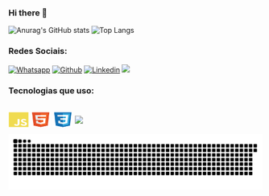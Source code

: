 ### Hi there 👋
![Anurag's GitHub stats](https://github-readme-stats.vercel.app/api?username=Esio1998&show_icons=true&theme=chartreuse-dark)
![Top Langs](https://github-readme-stats.vercel.app/api/top-langs/?username=Esio1998&layout=compact&theme=chartreuse-dark)
 
### Redes Sociais:
 
[![Whatsapp](https://img.shields.io/badge/WhatsApp-25D366?style=for-the-badge&logo=whatsapp&logoColor=white)](https://wa.me/5511946592318)
[![Github](https://img.shields.io/badge/GitHub-100000?style=for-the-badge&logo=github&logoColor=white)](https://github.com/Esio1998)
[![Linkedin](https://img.shields.io/badge/LinkedIn-0077B5?style=for-the-badge&logo=linkedin&logoColor=white)](https://www.linkedin.com/in/esio-almeida-179855243/)
<a href = "mailto:contatoesioalmeida98@gmail.com"><img src="https://img.shields.io/badge/-Gmail-%23333?style=for-the-badge&logo=gmail&logoColor=white" target="_blank"></a>

### Tecnologias que uso:

<div style="display: inline_block"><br>
  <img align="center" alt="esio-js" height="30" width="40" src="https://raw.githubusercontent.com/devicons/devicon/master/icons/javascript/javascript-plain.svg">
  <img align="center" alt="esio-html" height="30" width="40" src="https://raw.githubusercontent.com/devicons/devicon/master/icons/html5/html5-original.svg">
  <img align="center" alt="esio-css" height="30" width="40" src="https://raw.githubusercontent.com/devicons/devicon/master/icons/css3/css3-original.svg">
  <img align="center" alt"FIGMA" height="30" widht"40" src="https://cdn.jsdelivr.net/gh/devicons/devicon/icons/figma/figma-original.svg"/>
 </div>
 
 ![snake gif](https://github.com/Esio1998/Esio1998/blob/output/github-contribution-grid-snake.svg)
